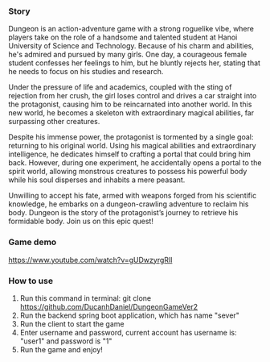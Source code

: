 ### Story ###
Dungeon is an action-adventure game with a strong roguelike vibe, where players take on the role of a handsome and talented student at Hanoi University of Science and Technology. Because of his charm and abilities, he's admired and pursued by many girls. One day, a courageous female student confesses her feelings to him, but he bluntly rejects her, stating that he needs to focus on his studies and research.

Under the pressure of life and academics, coupled with the sting of rejection from her crush, the girl loses control and drives a car straight into the protagonist, causing him to be reincarnated into another world. In this new world, he becomes a skeleton with extraordinary magical abilities, far surpassing other creatures.

Despite his immense power, the protagonist is tormented by a single goal: returning to his original world. Using his magical abilities and extraordinary intelligence, he dedicates himself to crafting a portal that could bring him back. However, during one experiment, he accidentally opens a portal to the spirit world, allowing monstrous creatures to possess his powerful body while his soul disperses and inhabits a mere peasant.

Unwilling to accept his fate, armed with weapons forged from his scientific knowledge, he embarks on a dungeon-crawling adventure to reclaim his body. Dungeon is the story of the protagonist’s journey to retrieve his formidable body. Join us on this epic quest!

### Game demo ###
https://www.youtube.com/watch?v=gUDwzyrgRlI

### How to use ###
1. Run this command in terminal:
git clone https://github.com/DucanhDaniel/DungeonGameVer2
2. Run the backend spring boot application, which has name "sever"
3. Run the client to start the game
4. Enter username and password, current account has username is: "user1" and password is "1"
5. Run the game and enjoy!
